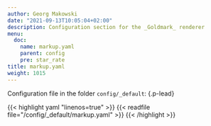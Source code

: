 ```yaml
---
author: Georg Makowski
date: "2021-09-13T10:05:04+02:00"
description: Configuration section for the _Goldmark_ renderer
menu:
  doc:
    name: markup.yaml
    parent: config
    pre: star_rate
title: markup.yaml
weight: 1015
---
```


Configuration file in the folder `config/_default`:
{.p-lead} <!--more-->

{{< highlight yaml "linenos=true" >}}
{{< readfile file="/config/_default/markup.yaml" >}}
{{< /highlight >}}
